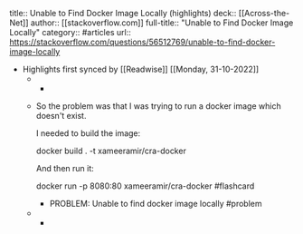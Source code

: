 title:: Unable to Find Docker Image Locally (highlights)
deck:: [[Across-the-Net]]
author:: [[stackoverflow.com]]
full-title:: "Unable to Find Docker Image Locally"
category:: #articles
url:: https://stackoverflow.com/questions/56512769/unable-to-find-docker-image-locally

- Highlights first synced by [[Readwise]] [[Monday, 31-10-2022]]
	- -
	- So the problem was that I was trying to run a docker image which doesn't exist.
	  
	  I needed to build the image:
	  
	  docker build . -t xameeramir/cra-docker
	  
	  
	  And then run it:
	  
	  docker run -p 8080:80 xameeramir/cra-docker #flashcard
		- PROBLEM: Unable to find docker image locally #problem
	- -
